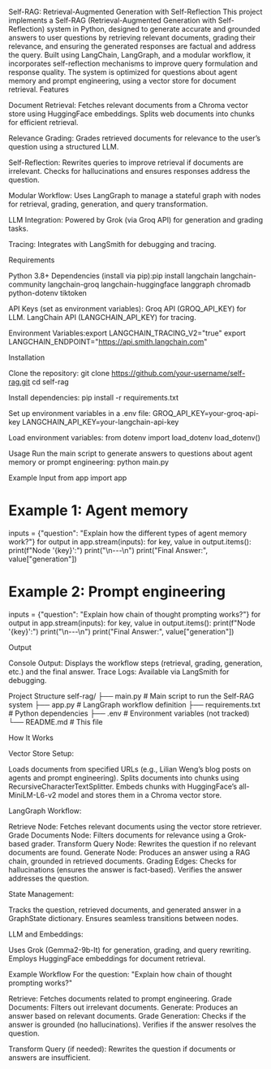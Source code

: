 Self-RAG: Retrieval-Augmented Generation with Self-Reflection
This project implements a Self-RAG (Retrieval-Augmented Generation with Self-Reflection) system in Python, designed to generate accurate and grounded answers to user questions by retrieving relevant documents, grading their relevance, and ensuring the generated responses are factual and address the query. Built using LangChain, LangGraph, and a modular workflow, it incorporates self-reflection mechanisms to improve query formulation and response quality. The system is optimized for questions about agent memory and prompt engineering, using a vector store for document retrieval.
Features

Document Retrieval:
Fetches relevant documents from a Chroma vector store using HuggingFace embeddings.
Splits web documents into chunks for efficient retrieval.


Relevance Grading:
Grades retrieved documents for relevance to the user’s question using a structured LLM.


Self-Reflection:
Rewrites queries to improve retrieval if documents are irrelevant.
Checks for hallucinations and ensures responses address the question.


Modular Workflow:
Uses LangGraph to manage a stateful graph with nodes for retrieval, grading, generation, and query transformation.


LLM Integration:
Powered by Grok (via Groq API) for generation and grading tasks.


Tracing:
Integrates with LangSmith for debugging and tracing.



Requirements

Python 3.8+
Dependencies (install via pip):pip install langchain langchain-community langchain-groq langchain-huggingface langgraph chromadb python-dotenv tiktoken


API Keys (set as environment variables):
Groq API (GROQ_API_KEY) for LLM.
LangChain API (LANGCHAIN_API_KEY) for tracing.


Environment Variables:export LANGCHAIN_TRACING_V2="true"
export LANGCHAIN_ENDPOINT="https://api.smith.langchain.com"



Installation

Clone the repository:
git clone https://github.com/your-username/self-rag.git
cd self-rag


Install dependencies:
pip install -r requirements.txt


Set up environment variables in a .env file:
GROQ_API_KEY=your-groq-api-key
LANGCHAIN_API_KEY=your-langchain-api-key


Load environment variables:
from dotenv import load_dotenv
load_dotenv()



Usage
Run the main script to generate answers to questions about agent memory or prompt engineering:
python main.py

Example Input
from app import app

# Example 1: Agent memory
inputs = {"question": "Explain how the different types of agent memory work?"}
for output in app.stream(inputs):
    for key, value in output.items():
        print(f"Node '{key}':")
    print("\n---\n")
print("Final Answer:", value["generation"])

# Example 2: Prompt engineering
inputs = {"question": "Explain how chain of thought prompting works?"}
for output in app.stream(inputs):
    for key, value in output.items():
        print(f"Node '{key}':")
    print("\n---\n")
print("Final Answer:", value["generation"])

Output

Console Output: Displays the workflow steps (retrieval, grading, generation, etc.) and the final answer.
Trace Logs: Available via LangSmith for debugging.

Project Structure
self-rag/
├── main.py                 # Main script to run the Self-RAG system
├── app.py                  # LangGraph workflow definition
├── requirements.txt        # Python dependencies
├── .env                    # Environment variables (not tracked)
└── README.md               # This file

How It Works

Vector Store Setup:

Loads documents from specified URLs (e.g., Lilian Weng’s blog posts on agents and prompt engineering).
Splits documents into chunks using RecursiveCharacterTextSplitter.
Embeds chunks with HuggingFace’s all-MiniLM-L6-v2 model and stores them in a Chroma vector store.


LangGraph Workflow:

Retrieve Node: Fetches relevant documents using the vector store retriever.
Grade Documents Node: Filters documents for relevance using a Grok-based grader.
Transform Query Node: Rewrites the question if no relevant documents are found.
Generate Node: Produces an answer using a RAG chain, grounded in retrieved documents.
Grading Edges:
Checks for hallucinations (ensures the answer is fact-based).
Verifies the answer addresses the question.




State Management:

Tracks the question, retrieved documents, and generated answer in a GraphState dictionary.
Ensures seamless transitions between nodes.


LLM and Embeddings:

Uses Grok (Gemma2-9b-It) for generation, grading, and query rewriting.
Employs HuggingFace embeddings for document retrieval.



Example Workflow
For the question: "Explain how chain of thought prompting works?"

Retrieve: Fetches documents related to prompt engineering.
Grade Documents: Filters out irrelevant documents.
Generate: Produces an answer based on relevant documents.
Grade Generation:
Checks if the answer is grounded (no hallucinations).
Verifies if the answer resolves the question.


Transform Query (if needed): Rewrites the question if documents or answers are insufficient.
